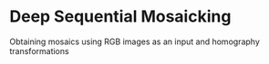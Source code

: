 # Deep Sequential Mosaicking
Obtaining mosaics using RGB images as an input and homography transformations

